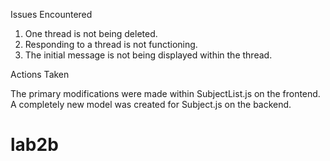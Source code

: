 Issues Encountered
1. One thread is not being deleted.
2. Responding to a thread is not functioning.
3. The initial message is not being displayed within the thread.

Actions Taken

The primary modifications were made within SubjectList.js on the frontend.
A completely new model was created for Subject.js on the backend.
# lab2b
